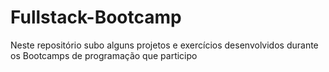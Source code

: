 # Fullstack-Bootcamp
Neste repositório subo alguns projetos e exercícios desenvolvidos durante os Bootcamps de programação que participo
